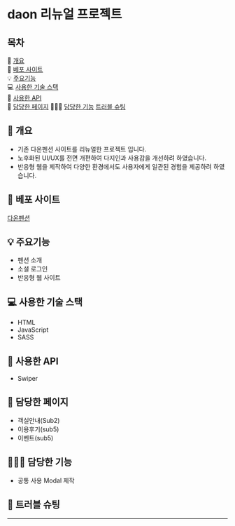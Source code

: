 # daon 리뉴얼 프로젝트

## 목차

📝 [개요](#-개요)<br>
🚀 [베포 사이트](#-베포-사이트)<br>
💡 [주요기능](#-주요기능)<br>
💻 [사용한 기술 스택](#-사용한-기술-스택)<br>
🔎 [사용한 API](#-사용한-api)<br>
📖 [담당한 페이지](#-담당한-페이지)
👨🏻‍💻 [담당한 기능](#-담당한-기능)
[트러블 슈팅](#-트러블-슈팅)

## 📝 개요

* 기존 다온펜션 사이트를 리뉴얼한 프로젝트 입니다. 
* 노후화된 UI/UX를 전면 개편하여 다지인과 사용감을 개선하려 하였습니다.
* 반응형 웹을 제작하여 다양한 환경에서도 사용자에게 일관된 경험을 제공하려 하였습니다.

## 🔗 베포 사이트
[다온펜션](https://qodql.github.io/daon/index.html)

## 💡 주요기능 

* 펜션 소개
* 소셜 로그인
* 반응형 웹 사이트

## 💻 사용한 기술 스택

* HTML
* JavaScript
* SASS

## 🔎 사용한 API 

* Swiper

## 📖 담당한 페이지

* 객실안내(Sub2)
* 이용후기(sub5)
* 이벤트(sub5)

## 👨🏻‍💻 담당한 기능

* 공통 사용 Modal 제작

## 🚀 트러블 슈팅



  -------

